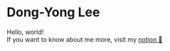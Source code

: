 # Dong-Yong Lee
Hello, world!  
If you want to know about me more, visit my [notion 🫠](https://boundless-whitefish-53e.notion.site/Dongyong-Lee-b30948b06cb0400e9dc8d8c5a5e42dde)

